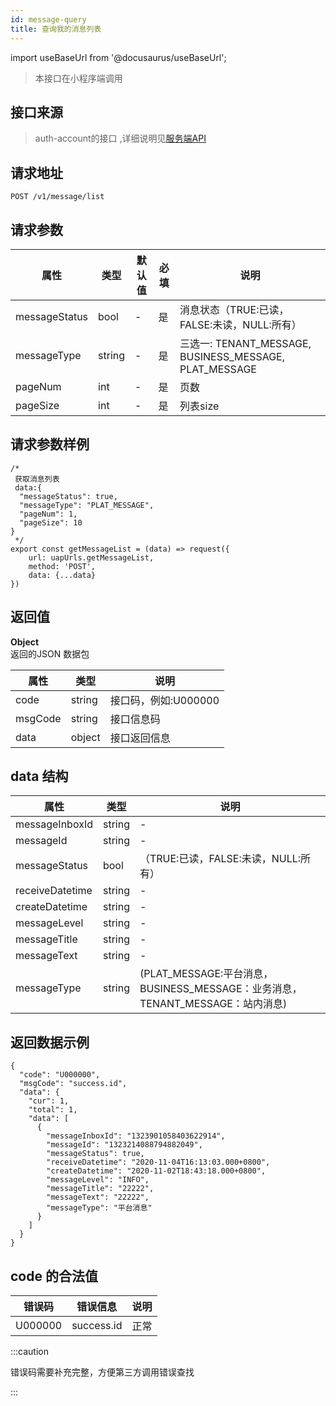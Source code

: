 ```yaml
---
id: message-query
title: 查询我的消息列表
---
```


import useBaseUrl from '@docusaurus/useBaseUrl';

> 本接口在小程序端调用

## 接口来源

>auth-account的接口 ,详细说明见[服务端API](/specification.md)

## 请求地址
``` 
POST /v1/message/list
```
## 请求参数

|属性|类型|默认值|必填|说明|
|----|----|----|-----|----|
|messageStatus|bool|-|是|消息状态（TRUE:已读，FALSE:未读，NULL:所有）|
|messageType|string|-|是|三选一: TENANT_MESSAGE, BUSINESS_MESSAGE, PLAT_MESSAGE|
|pageNum|int|-|是|页数|
|pageSize|int|-|是|列表size|

## 请求参数样例
```
/*
 获取消息列表
 data:{
  "messageStatus": true,
  "messageType": "PLAT_MESSAGE",
  "pageNum": 1,
  "pageSize": 10
}
 */
export const getMessageList = (data) => request({
    url: uapUrls.getMessageList,
    method: 'POST',
    data: {...data}
})
``` 

## 返回值
<b>Object</b>  
返回的JSON 数据包

|属性|类型|说明|
|----|----|----|
|code|string|接口码，例如:U000000|
|msgCode|string|接口信息码|
|data|object|接口返回信息|

## data 结构
|属性|类型|说明|
|----|----|----|
|messageInboxId|string|-|
|messageId|string|-|
|messageStatus|bool|（TRUE:已读，FALSE:未读，NULL:所有）|
|receiveDatetime|string|-|
|createDatetime|string|-|
|messageLevel|string|-|
|messageTitle|string|-|
|messageText|string|-|
|messageType|string|(PLAT_MESSAGE:平台消息，BUSINESS_MESSAGE：业务消息，TENANT_MESSAGE：站内消息)|

## 返回数据示例
```
{
  "code": "U000000",
  "msgCode": "success.id",
  "data": {
    "cur": 1,
    "total": 1,
    "data": [
      {
        "messageInboxId": "1323901058403622914",
        "messageId": "1323214088794882049",
        "messageStatus": true,
        "receiveDatetime": "2020-11-04T16:13:03.000+0800",
        "createDatetime": "2020-11-02T18:43:18.000+0800",
        "messageLevel": "INFO",
        "messageTitle": "22222",
        "messageText": "22222",
        "messageType": "平台消息"
      }
    ]
  }
}
```
## code 的合法值
|错误码|错误信息|说明|
|----|----|----|
|U000000|success.id|正常|


:::caution

错误码需要补充完整，方便第三方调用错误查找

:::

